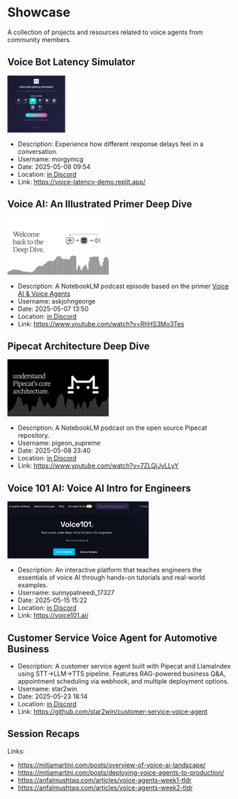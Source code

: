 # Showcase

A collection of projects and resources related to voice agents from community members.

## Voice Bot Latency Simulator

<img src="./media/voice-bot-latency-simulator-interface.png" alt="Voice Bot Latency Simulator Interface" height="128px" />

- Description: Experience how different response delays feel in a conversation.
- Username: morgymcg
- Date: 2025-05-08 09:54
- Location: [in Discord](https://discord.com/channels/1239284677165056021/1370041616500396153/1370081553941790730)
- Link: https://voice-latency-demo.replit.app/


## Voice AI: An Illustrated Primer Deep Dive

<img src="./media/voice-ai-illustrated-primer-the-deep-dive-thumbnail.png" alt="Voice AI: An Illustrated Primer Deep Dive" height="128px" />

- Description: A NotebookLM podcast episode based on the primer [Voice AI & Voice Agents](https://voiceaiandvoiceagents.com/)
- Username: askjohngeorge
- Date: 2025-05-07 13:50
- Location: [in Discord](https://discord.com/channels/1239284677165056021/1369476628035403816/1369778352973676544)
- Link: https://www.youtube.com/watch?v=RhHS3Mo3Tes


## Pipecat Architecture Deep Dive

<img src="./media/pipecat-architecture-components-and-development-thumbnail.png" alt="Pipecat Architecture Deep Dive" height="128px" />

- Description: A NotebookLM podcast on the open source Pipecat repository.
- Username: pigeon_supreme
- Date: 2025-05-08 23:40
- Location: [in Discord](https://discord.com/channels/1239284677165056021/1370041616500396153/1370289359374254080)
- Link: https://www.youtube.com/watch?v=7ZLQjJvLLyY


## Voice 101 AI: Voice AI Intro for Engineers

<img src="./media/voice-101-ai-thumbnail.png" alt="Voice 101 AI" height="128px" />

- Description: An interactive platform that teaches engineers the essentials of voice AI through hands-on tutorials and real-world examples.
- Username: sunnypatneedi_17327
- Date: 2025-05-15 15:22
- Location: [in Discord](https://discord.com/channels/1239284677165056021/1260602628803395645/1372670441084289096)
- Link: https://voice101.ai/


## Customer Service Voice Agent for Automotive Business

- Description: A customer service agent built with Pipecat and LlamaIndex using STT->LLM->TTS pipeline. Features RAG-powered business Q&A, appointment scheduling via webhook, and multiple deployment options.
- Username: star2win
- Date: 2025-05-23 18:14
- Location: [in Discord](https://discord.com/channels/1239284677165056021/1374500385187958784/1375597843884150804)
- Link: https://github.com/star2win/customer-service-voice-agent


## Session Recaps

Links:
- https://mitjamartini.com/posts/overview-of-voice-ai-landscape/
- https://mitjamartini.com/posts/deploying-voice-agents-to-production/
- https://anfalmushtaq.com/articles/voice-agents-week1-tldr
- https://anfalmushtaq.com/articles/voice-agents-week2-tldr